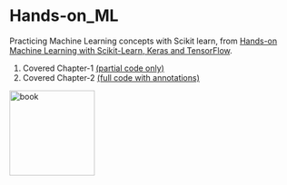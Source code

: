 # Hands-on_ML  
Practicing Machine Learning concepts with Scikit learn, from [Hands-on Machine Learning with Scikit-Learn, Keras and TensorFlow](https://www.oreilly.com/library/view/hands-on-machine-learning/9781492032632/).  
1. Covered Chapter-1 [(partial code only)](https://github.com/SinXfactor/Hands-on_ML/blob/master/CH-1_Housing.ipynb)
2. Covered Chapter-2 [(full code with annotations)](https://github.com/SinXfactor/Hands-on_ML/blob/master/CH-2_MNIST.ipynb)
<img src="https://images-na.ssl-images-amazon.com/images/I/51aqYc1QyrL._SX379_BO1,204,203,200_.jpg" title="book" width="150" />
